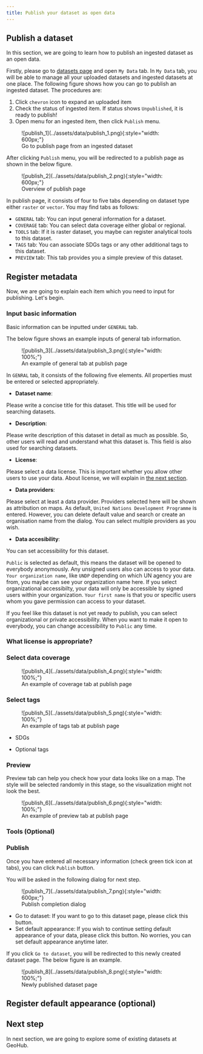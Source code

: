 ```yaml
---
title: Publish your dataset as open data
---
```


## Publish a dataset

In this section, we are going to learn how to publish an ingested dataset as an open data.

Firstly, please go to [datasets page](https://geohub.data.undp.org/data) and open `My Data` tab. In `My Data` tab, you will be able to manage all your uploaded datasets and ingested datasets at one place. The following figure shows how you can go to publish an ingested dataset. The procedures are:

1. Click `chevron` icon to expand an uploaded item
1. Check the status of ingested item. If status shows `Unpublished`, it is ready to publish!
1. Open menu for an ingested item, then click `Publish` menu.

<figure markdown="span">
  ![publish_1](../assets/data/publish_1.png){:style="width: 600px;"}
  <figcaption>Go to publish page from an ingested dataset</figcaption>
</figure>

After clicking `Publish` menu, you will be redirected to a publish page as shown in the below figure.

<figure markdown="span">
  ![publish_2](../assets/data/publish_2.png){:style="width: 600px;"}
  <figcaption>Overview of publish page</figcaption>
</figure>

In publish page, it consists of four to five tabs depending on dataset type either `raster` or `vector`. You may find tabs as follows:

- `GENERAL` tab: You can input general information for a dataset.
- `COVERAGE` tab: You can select data coverage either global or regional.
- `TOOLS` tab: If it is raster dataset, you maybe can register analytical tools to this dataset.
- `TAGS` tab: You can associate SDGs tags or any other additional tags to this dataset.
- `PREVIEW` tab: This tab provides you a simple preview of this dataset.

## Register metadata

Now, we are going to explain each item which you need to input for publishing. Let's begin.

### Input basic information

Basic information can be inputted under `GENERAL` tab.

The below figure shows an example inputs of general tab information.

<figure markdown="span">
  ![publish_3](../assets/data/publish_3.png){:style="width: 100%;"}
  <figcaption>An example of general tab at publish page</figcaption>
</figure>

In `GENRAL` tab, it consists of the following five elements. All properties must be entered or selected appropriately.

- **Dataset name**:

Please write a concise title for this dataset. This title will be used for searching datasets.

- **Description**:

Please write description of this dataset in detail as much as possible. So, other users will read and understand what this dataset is. This field is also used for searching datasets.

- **License**:

Please select a data license. This is important whether you allow other users to use your data. About license, we will explain in [the next section](#what-license-is-appropriate).

- **Data providers**:

Please select at least a data provider. Providers selected here will be shown as attribution on maps. As default, `United Nations Development Programme` is entered. However, you can delete default value and search or create an organisation name from the dialog. You can select multiple providers as you wish.

- **Data accesibility**:

You can set accessibility for this dataset.

`Public` is selected as default, this means the dataset will be opened to everybody anonymously. Any unsigned users also can access to your data.
`Your organization name`, like `UNDP` depending on which UN agency you are from, you maybe can see your organization name here. If you select organizational accessibilty, your data will only be accessible by signed users within your organization.
`Your first name` is that you or specific users whom you gave permission can access to your dataset.

If you feel like this dataset is not yet ready to publish, you can select organizational or private accessibility. When you want to make it open to everybody, you can change accessibility to `Public` any time.

### What license is appropriate?

### Select data coverage

<figure markdown="span">
  ![publish_4](../assets/data/publish_4.png){:style="width: 100%;"}
  <figcaption>An example of coverage tab at publish page</figcaption>
</figure>

### Select tags

<figure markdown="span">
  ![publish_5](../assets/data/publish_5.png){:style="width: 100%;"}
  <figcaption>An example of tags tab at publish page</figcaption>
</figure>

- SDGs

- Optional tags

### Preview

Preview tab can help you check how your data looks like on a map. The style will be selected randomly in this stage, so the visualization might not look the best.

<figure markdown="span">
  ![publish_6](../assets/data/publish_6.png){:style="width: 100%;"}
  <figcaption>An example of preview tab at publish page</figcaption>
</figure>

### Tools (Optional)

### Publish

Once you have entered all necessary information (check green tick icon at tabs), you can click `Publish` button.

You will be asked in the following dialog for next step.

<figure markdown="span">
  ![publish_7](../assets/data/publish_7.png){:style="width: 600px;"}
  <figcaption>Publish completion dialog</figcaption>
</figure>

- Go to dataset: If you want to go to this dataset page, please click this button.
- Set default appearance: If you wish to continue setting default appearance of your data, please click this button. No worries, you can set default appearance anytime later.

If you click `Go to dataset`, you will be redirected to this newly created dataset page. The below figure is an example.

<figure markdown="span">
  ![publish_8](../assets/data/publish_8.png){:style="width: 100%;"}
  <figcaption>Newly published dataset page</figcaption>
</figure>

## Register default appearance (optional)

## Next step

In next section, we are going to explore some of existing datasets at GeoHub.
